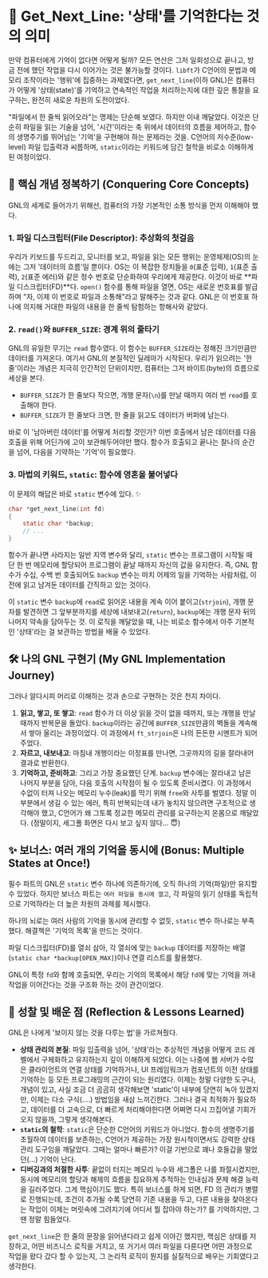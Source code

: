 # 📄 Get_Next_Line: '상태'를 기억한다는 것의 의미

만약 컴퓨터에게 기억이 없다면 어떻게 될까? 모든 연산은 그저 일회성으로 끝나고, 방금 전에 했던 작업을 다시 이어가는 것은 불가능할 것이다. `libft`가 C언어의 문법과 메모리 조작이라는 '행위'에 집중하는 과제였다면, `get_next_line`(이하 GNL)은 컴퓨터가 어떻게 '상태(state)'를 기억하고 연속적인 작업을 처리하는지에 대한 깊은 통찰을 요구하는, 완전히 새로운 차원의 도전이었다.

"파일에서 한 줄씩 읽어오라"는 명제는 단순해 보였다. 하지만 이내 깨달았다. 이것은 단순히 파일을 읽는 기술을 넘어, '시간'이라는 축 위에서 데이터의 흐름을 제어하고, 함수의 생명주기를 뛰어넘는 '기억'을 구현해야 하는 문제라는 것을. C언어의 저수준(low-level) 파일 입출력과 씨름하며, `static`이라는 키워드에 담긴 철학을 비로소 이해하게 된 여정이었다.

## 🧠 핵심 개념 정복하기 (Conquering Core Concepts)

GNL의 세계로 들어가기 위해선, 컴퓨터의 가장 기본적인 소통 방식을 먼저 이해해야 했다.

### 1. 파일 디스크립터(File Descriptor): 추상화의 첫걸음

우리가 키보드를 두드리고, 모니터를 보고, 파일을 읽는 모든 행위는 운영체제(OS)의 눈에는 그저 '데이터의 흐름'일 뿐이다. OS는 이 복잡한 장치들을 `0`(표준 입력), `1`(표준 출력), `2`(표준 에러)와 같은 정수 번호로 단순화하여 우리에게 제공한다. 이것이 바로 **파일 디스크립터(FD)**다. `open()` 함수를 통해 파일을 열면, OS는 새로운 번호표를 발급하며 "자, 이제 이 번호로 파일과 소통해"라고 말해주는 것과 같다. GNL은 이 번호표 하나에 의지해 거대한 파일의 내용을 한 줄씩 탐험하는 항해사와 같았다.

### 2. `read()`와 `BUFFER_SIZE`: 경계 위의 줄타기

GNL의 유일한 무기는 `read` 함수였다. 이 함수는 `BUFFER_SIZE`라는 정해진 크기만큼만 데이터를 가져온다. 여기서 GNL의 본질적인 딜레마가 시작된다. 우리가 읽으려는 '한 줄'이라는 개념은 지극히 인간적인 단위이지만, 컴퓨터는 그저 바이트(byte)의 흐름으로 세상을 본다.

-   `BUFFER_SIZE`가 한 줄보다 작으면, 개행 문자(`\n`)를 만날 때까지 여러 번 `read`를 호출해야 한다.
-   `BUFFER_SIZE`가 한 줄보다 크면, 한 줄을 읽고도 데이터가 버퍼에 남는다.

바로 이 '남아버린 데이터'를 어떻게 처리할 것인가? 이번 호출에서 남은 데이터를 다음 호출을 위해 어딘가에 고이 보관해두어야만 했다. 함수가 호출되고 끝나는 찰나의 순간을 넘어, 다음을 기약하는 '기억'이 필요했다.

### 3. 마법의 키워드, `static`: 함수에 영혼을 불어넣다

이 문제의 해답은 바로 `static` 변수에 있다. ✨

```c
char *get_next_line(int fd)
{
    static char *backup;
    // ...
}
```

함수가 끝나면 사라지는 일반 지역 변수와 달리, `static` 변수는 프로그램이 시작될 때 단 한 번 메모리에 할당되어 프로그램이 끝날 때까지 자신의 값을 유지한다. 즉, GNL 함수가 수십, 수백 번 호출되어도 `backup` 변수는 마치 어제의 일을 기억하는 사람처럼, 이전에 읽고 남겨둔 데이터를 간직하고 있는 것이다.

이 `static` 변수 `backup`에 `read`로 읽어온 내용을 계속 이어 붙이고(`strjoin`), 개행 문자를 발견하면 그 앞부분까지를 세상에 내보내고(`return`), `backup`에는 개행 문자 뒤의 나머지 약속을 담아두는 것. 이 로직을 깨달았을 때, 나는 비로소 함수에서 아주 기본적인 '상태'라는 걸 보관하는 방법을 배울 수 있었다.

## 🛠️ 나의 GNL 구현기 (My GNL Implementation Journey)

그러나 알다시피 머리로 이해하는 것과 손으로 구현하는 것은 천지 차이다.

1.  **읽고, 쌓고, 또 쌓고**: `read` 함수가 더 이상 읽을 것이 없을 때까지, 또는 개행을 만날 때까지 반복문을 돌았다. `backup`이라는 공간에 `BUFFER_SIZE`만큼의 벽돌을 계속해서 쌓아 올리는 과정이었다. 이 과정에서 `ft_strjoin`은 나의 든든한 시멘트가 되어주었다.
2.  **자르고, 내보내고**: 마침내 개행이라는 이정표를 만나면, 그곳까지의 길을 잘라내어 결과로 반환한다.
3.  **기억하고, 준비하고**: 그리고 가장 중요했던 단계. `backup` 변수에는 잘라내고 남은 나머지 부분을 담아, 다음 호출의 시작점이 될 수 있도록 준비시켰다. 이 과정에서 수없이 터져 나오는 메모리 누수(leak)를 막기 위해 `free`와 사투를 벌였다. 정말 이 부분에서 생길 수 있는 에러, 특히 반복되는데 내가 놓치지 않으려면 구조적으로 생각해야 했고, C언어가 왜 그토록 정교한 메모리 관리를 요구하는지 온몸으로 깨달았다. (정말이지, 세그폴 화면은 다시 보고 싶지 않다... 😇)

## ✨ 보너스: 여러 개의 기억을 동시에 (Bonus: Multiple States at Once!)

필수 파트의 GNL은 `static` 변수 하나에 의존하기에, 오직 하나의 기억(파일)만 유지할 수 있었다. 하지만 보너스 파트는 `여러 파일을 동시에 열고`, 각 파일의 읽기 상태를 독립적으로 기억하라는 더 높은 차원의 과제를 제시했다.

하나의 뇌로는 여러 사람의 기억을 동시에 관리할 수 없듯, `static` 변수 하나로는 부족했다. 해결책은 '기억의 목록'을 만드는 것이다. 

파일 디스크립터(FD)를 열쇠 삼아, 각 열쇠에 맞는 `backup` 데이터를 저장하는 배열(`static char *backup[OPEN_MAX]`)이나 연결 리스트를 활용했다. 

GNL이 특정 `fd`와 함께 호출되면, 우리는 기억의 목록에서 해당 `fd`에 맞는 기억을 꺼내 작업을 이어간다는 것을 구조화 하는 것이 관건이었다.

## 🤔 성찰 및 배운 점 (Reflection & Lessons Learned)

GNL은 나에게 '보이지 않는 것을 다루는 법'을 가르쳐줬다.

-   **상태 관리의 본질**: 파일 입출력을 넘어, '상태'라는 추상적인 개념을 어떻게 코드 레벨에서 구체화하고 유지하는지 깊이 이해하게 되었다. 이는 나중에 웹 서버가 수많은 클라이언트의 연결 상태를 기억하거나, UI 프레임워크가 컴포넌트의 이전 상태를 기억하는 등 모든 프로그래밍의 근간이 되는 원리였다. 이제는 정말 다양한 도구나, 개념이 있고, 사실 조금 더 곰곰히 생각해보면 'static'이 내부에 당연히 녹아 있겠지만, 이제는 다소 구식(....) 방법임을 새삼 느끼긴한다. 그러나 결국 최적화가 필요하고, 데이터를 더 고속으로, 더 빠르게 처리해야한다면 어쩌면 다시 끄집어낼 기회가 오지 않을까, 그렇게 생각해본다.
-   **`static`의 철학**: `static`은 단순한 C언어의 키워드가 아니었다. 함수의 생명주기를 초월하여 데이터를 보존하는, C언어가 제공하는 가장 원시적이면서도 강력한 상태 관리 도구임을 깨달았다. 그때는 얼마나 빠른가? 이걸 기반으로 꽤나 호들갑을 떨었던(...) 기억이 난다.
-   **디버깅과의 처절한 사투**: 끝없이 터지는 메모리 누수와 세그폴은 나를 좌절시켰지만, 동시에 메모리의 할당과 해제의 흐름을 집요하게 추적하는 인내심과 문제 해결 능력을 길러주었다. 그게 핵심이기도 했다. 특히 보너스를 하게 되면, FD 의 관리가 병렬로 진행되는데, 조건이 추가될 수록 당연히 기존 내용을 두고, 다른 내용을 찾아온다는 작업이 이제는 머릿속에 그려지기에 어디서 뭘 잡아야 하는가? 를 기억하지만, 그땐 정말 힘들었다.

`get_next_line`은 한 줄의 문장을 읽어낸다라고 쉽게 이야긴 했지만, 핵심은 상태를 저장하고, 어떤 비즈니스 로직을 거치고, 또 거기서 여러 파일을 다룬다면 어떤 과정으로 작업을 왔다 갔다 할 수 있는지, 그 논리적 로직이 뭔지를 실질적으로 배우는 기회였다고 생각한다.
